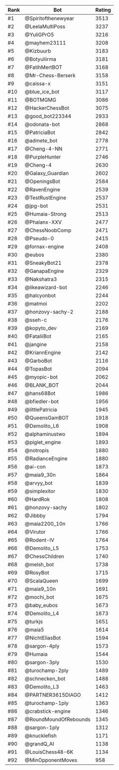 Rank|Bot|Rating
---|---|---
#1|@Spiritofthenewyear|3513
#2|@LeelaMultiPoss|3237
#3|@YuliGPrO5|3216
#4|@mayhem23111|3208
#5|@Kizbuurb|3183
#6|@Botyuliirma|3181
#7|@FatihMertBOT|3168
#8|@Mr-Chess-Berserk|3158
#9|@caissa-x|3151
#10|@blue_ice_bot|3117
#11|@BOTMGMG|3086
#12|@HackerChessBot|3075
#13|@good_bot223344|2933
#14|@odonata-bot|2868
#15|@PatriciaBot|2842
#16|@admete_bot|2778
#17|@Cheng-4-NN|2771
#18|@PurpleHunter|2746
#19|@Cheng-4|2630
#20|@Galaxy_Guardian|2602
#21|@OpeningsBot|2584
#22|@RavenEngine|2539
#23|@TestRustEngine|2537
#24|@jpg-bot|2531
#25|@Humaia-Strong|2513
#26|@Phalanx-XXV|2477
#27|@ChessNoobComp|2471
#28|@Pseudo-0|2415
#29|@fornax-engine|2408
#30|@eubos|2380
#31|@SneakyBot21|2378
#32|@GanapaEngine|2329
#33|@Nakshatra3|2315
#34|@likeawizard-bot|2246
#35|@halcyonbot|2244
#36|@matmoi|2202
#37|@honzovy-sachy-2|2188
#38|@sseh-c|2176
#39|@kopyto_dev|2169
#40|@FataliiBot|2165
#41|@jangine|2158
#42|@KriannEngine|2142
#43|@GarboBot|2116
#44|@TopasBot|2094
#45|@myopic-bot|2062
#46|@BLANK_BOT|2044
#47|@hans68Bot|1986
#48|@bfiedler-bot|1956
#49|@littlePatricia|1945
#50|@QueensGamBOT|1918
#51|@Demolito_L6|1908
#52|@alphaminustwo|1894
#53|@piglet_engine|1893
#54|@notropis|1880
#55|@RadianceEngine|1880
#56|@ai-con|1873
#57|@maia9_30n|1864
#58|@arvyy_bot|1839
#59|@simplexitor|1830
#60|@HardRok|1808
#61|@honzovy-sachy|1802
#62|@Jibbby|1794
#63|@maia2200_10n|1766
#64|@Virutor|1766
#65|@Rodent-IV|1764
#66|@Demolito_L5|1753
#67|@ChessChildren|1740
#68|@melsh_bot|1738
#69|@RosyBot|1715
#70|@ScalaQueen|1699
#71|@maia9_10n|1691
#72|@mochi_bot|1675
#73|@baby_eubos|1673
#74|@Demolito_L4|1673
#75|@turkjs|1651
#76|@maia5|1614
#77|@NichtEliasBot|1594
#78|@sargon-4ply|1573
#79|@Humaia|1544
#80|@sargon-3ply|1530
#81|@turochamp-2ply|1489
#82|@schnecken_bot|1488
#83|@Demolito_L3|1463
#84|@PARTNER3615DIAGO|1412
#85|@turochamp-1ply|1363
#86|@crabstick-engine|1346
#87|@RoundMoundOfRebounds|1345
#88|@sargon-1ply|1312
#89|@knucklefish|1171
#90|@grandQ_AI|1138
#91|@LouisChess48-6K|1134
#92|@MinOpponentMoves|958
